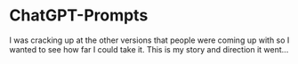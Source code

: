 # ChatGPT-Prompts
I was cracking up at the other versions that people were coming up with so I wanted to see how far I could take it.  This is my story and direction it went...
